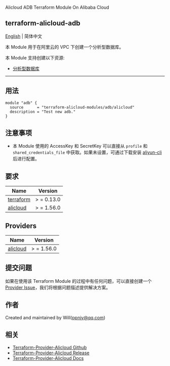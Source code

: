 Alicloud ADB Terraform Module On Alibaba Cloud

terraform-alicloud-adb
---

[English](README.md) | 简体中文

本 Module 用于在阿里云的 VPC 下创建一个分析型数据库。

本 Module 支持创建以下资源:

* [分析型数据库](https://registry.terraform.io/providers/aliyun/alicloud/latest/docs/resources/adb_db_cluster)

----------------------

## 用法

```hcl
module "adb" {
  source      = "terraform-alicloud-modules/adb/alicloud"
  description = "Test new adb."
}
```

## 注意事项

* 本 Module 使用的 AccessKey 和 SecretKey 可以直接从 `profile` 和 `shared_credentials_file`
  中获取。如果未设置，可通过下载安装 [aliyun-cli](https://github.com/aliyun/aliyun-cli#installation) 后进行配置。

## 要求

| Name | Version |
|------|---------|
| <a name="requirement_terraform"></a> [terraform](#requirement\_terraform) | > = 0.13.0 |
| <a name="requirement_alicloud"></a> [alicloud](#requirement\_alicloud) | > = 1.56.0 |

## Providers

| Name | Version |
|------|---------|
| <a name="provider_alicloud"></a> [alicloud](#provider\_alicloud) | > = 1.56.0 |

## 提交问题

如果在使用该 Terraform Module
的过程中有任何问题，可以直接创建一个 [Provider Issue](https://github.com/aliyun/terraform-provider-alicloud/issues/new)，我们将根据问题描述提供解决方案。

## 作者

Created and maintained by Will(ppnjy@qq.com)

## 相关

* [Terraform-Provider-Alicloud Github](https://github.com/terraform-providers/terraform-provider-alicloud)
* [Terraform-Provider-Alicloud Release](https://releases.hashicorp.com/terraform-provider-alicloud/)
* [Terraform-Provider-Alicloud Docs](https://www.terraform.io/docs/providers/alicloud/index.html)

